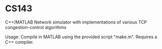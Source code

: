 # CS143

C++/MATLAB Network simulator with implementations of various TCP congestion-control algorithms

Usage: Compile in MATLAB using the provided script "make.m". Requires a C++ compiler.
